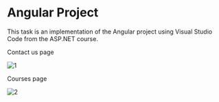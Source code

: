 # Angular Project
This task is an implementation of the Angular project using Visual Studio Code from the ASP.NET course.

Contact us page

![1](https://user-images.githubusercontent.com/112755848/205934372-3fd1c879-976a-4fbd-82d7-6893e994e4d9.jpg)

Courses page

![2](https://user-images.githubusercontent.com/112755848/205934574-d0f81f46-64cd-4127-b7be-9742f4331019.jpg)
